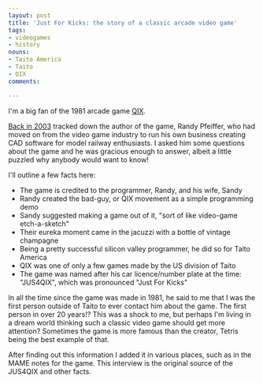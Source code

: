 ```yaml
---
layout: post
title: 'Just For Kicks: the story of a classic arcade video game'
tags:
- videogames
- history
nouns:
- Taito America
- Taito
- QIX
comments:

---
```


I'm a big fan of the 1981 arcade game [QIX](https://en.wikipedia.org/wiki/Qix).

[Back in 2003](https://pyra-handheld.com/boards/threads/qix.2885/post-26563) tracked down the author of the game, Randy Pfeiffer, who had moved on from the video game industry to run his own business creating CAD software for model railway enthusiasts. I asked him some questions about the game and he was gracious enough to answer, albeit a little puzzled why anybody would want to know!

I'll outline a few facts here:
- The game is credited to the programmer, Randy, and his wife, Sandy
- Randy created the bad-guy, or QIX movement as a simple programming demo
- Sandy suggested making a game out of it, "sort of like video-game etch-a-sketch"
- Their eureka moment came in the jacuzzi with a bottle of vintage champagne
- Being a pretty successful silicon valley programmer, he did so for Taito America
- QIX was one of only a few games made by the US division of Taito
- The game was named after his car licence/number plate at the time: "JUS4QIX", which was pronounced "Just For Kicks"

In all the time since the game was made in 1981, he said to me that I was the first person outside of Taito to ever contact him about the game. The first person in over 20 years!? This was a shock to me, but perhaps I'm living in a dream world thinking such a classic video game should get more attention? Sometimes the game is more famous than the creator, Tetris being the best example of that.

After finding out this information I added it in various places, such as in the MAME notes for the game. This interview is the original source of the JUS4QIX and other facts.